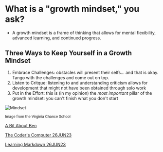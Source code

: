 # What is a "growth mindset," you ask?

* A growth mindset is a frame of thinking that allows for mental flexibility, advanced learning, and continued progress. 

## Three Ways to Keep Yourself in a Growth Mindset

1. Embrace Challenges: obstacles will present their selfs... and that is okay. Tango with the challenges and come out on top.
2. Listen to Critque: listening to and understanding criticism allows for development that might not have been obtained through solo work
3. Put in the Effort: this is (in my opinion) the _most important_ pillar of the growth mindset: you can't finish what you don't start


![Mindset](https://3.files.edl.io/4761/23/01/24/185821-860bc549-1131-41fd-9279-a54580710130.png)

<sub>Image from the Virginia Chance School</sub>


[A Bit About Ben](./aboutme.md)

[The Coder's Computer 26JUN23](./whatwaslearned.md)

[Learning Markdown 26JUN23](./whatwaslearned2.md)
